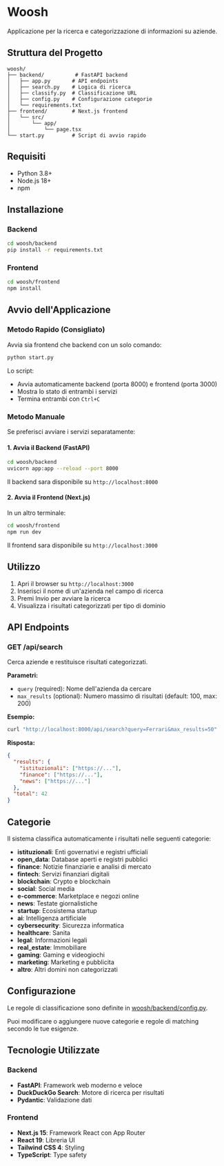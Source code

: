# Woosh

Applicazione per la ricerca e categorizzazione di informazioni su aziende.

## Struttura del Progetto

```
woosh/
├── backend/          # FastAPI backend
│   ├── app.py       # API endpoints
│   ├── search.py    # Logica di ricerca
│   ├── classify.py  # Classificazione URL
│   ├── config.py    # Configurazione categorie
│   └── requirements.txt
├── frontend/        # Next.js frontend
│   └── src/
│       └── app/
│           └── page.tsx
└── start.py         # Script di avvio rapido
```

## Requisiti

- Python 3.8+
- Node.js 18+
- npm

## Installazione

### Backend

```bash
cd woosh/backend
pip install -r requirements.txt
```

### Frontend

```bash
cd woosh/frontend
npm install
```

## Avvio dell'Applicazione

### Metodo Rapido (Consigliato)

Avvia sia frontend che backend con un solo comando:

```bash
python start.py
```

Lo script:
- Avvia automaticamente backend (porta 8000) e frontend (porta 3000)
- Mostra lo stato di entrambi i servizi
- Termina entrambi con `Ctrl+C`

### Metodo Manuale

Se preferisci avviare i servizi separatamente:

#### 1. Avvia il Backend (FastAPI)

```bash
cd woosh/backend
uvicorn app:app --reload --port 8000
```

Il backend sara disponibile su `http://localhost:8000`

#### 2. Avvia il Frontend (Next.js)

In un altro terminale:

```bash
cd woosh/frontend
npm run dev
```

Il frontend sara disponibile su `http://localhost:3000`

## Utilizzo

1. Apri il browser su `http://localhost:3000`
2. Inserisci il nome di un'azienda nel campo di ricerca
3. Premi Invio per avviare la ricerca
4. Visualizza i risultati categorizzati per tipo di dominio

## API Endpoints

### GET /api/search

Cerca aziende e restituisce risultati categorizzati.

**Parametri:**
- `query` (required): Nome dell'azienda da cercare
- `max_results` (optional): Numero massimo di risultati (default: 100, max: 200)

**Esempio:**
```bash
curl "http://localhost:8000/api/search?query=Ferrari&max_results=50"
```

**Risposta:**
```json
{
  "results": {
    "istituzionali": ["https://..."],
    "finance": ["https://..."],
    "news": ["https://..."]
  },
  "total": 42
}
```

## Categorie

Il sistema classifica automaticamente i risultati nelle seguenti categorie:

- **istituzionali**: Enti governativi e registri ufficiali
- **open_data**: Database aperti e registri pubblici
- **finance**: Notizie finanziarie e analisi di mercato
- **fintech**: Servizi finanziari digitali
- **blockchain**: Crypto e blockchain
- **social**: Social media
- **e-commerce**: Marketplace e negozi online
- **news**: Testate giornalistiche
- **startup**: Ecosistema startup
- **ai**: Intelligenza artificiale
- **cybersecurity**: Sicurezza informatica
- **healthcare**: Sanita
- **legal**: Informazioni legali
- **real_estate**: Immobiliare
- **gaming**: Gaming e videogiochi
- **marketing**: Marketing e pubblicita
- **altro**: Altri domini non categorizzati

## Configurazione

Le regole di classificazione sono definite in [woosh/backend/config.py](woosh/backend/config.py).

Puoi modificare o aggiungere nuove categorie e regole di matching secondo le tue esigenze.

## Tecnologie Utilizzate

### Backend
- **FastAPI**: Framework web moderno e veloce
- **DuckDuckGo Search**: Motore di ricerca per risultati
- **Pydantic**: Validazione dati

### Frontend
- **Next.js 15**: Framework React con App Router
- **React 19**: Libreria UI
- **Tailwind CSS 4**: Styling
- **TypeScript**: Type safety
